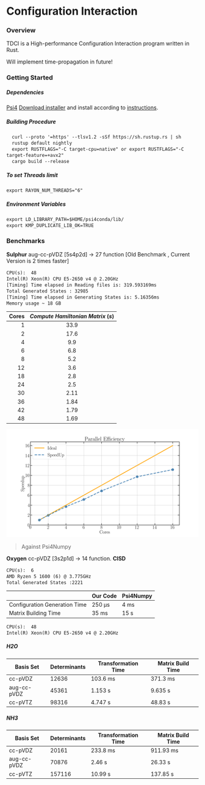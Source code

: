 # Configuration Interaction


### Overview
TDCI is a High-performance Configuration Interaction program written in Rust.


Will implement time-propagation in future!

### Getting Started
##### Dependencies
[Psi4](http://psicode.org/psi4manual/1.1/build_obtaining.html) [Download installer](http://vergil.chemistry.gatech.edu/psicode-download/1.1.html) and install according to [instructions](http://psicode.org/psi4manual/1.1/conda.html#how-to-install-a-psi4-binary-with-the-psi4conda-installer-command-line).

##### Building Procedure 
```
  curl --proto '=https' --tlsv1.2 -sSf https://sh.rustup.rs | sh
  rustup default nightly
  export RUSTFLAGS="-C target-cpu=native" or export RUSTFLAGS="-C target-feature=+avx2"
  cargo build --release
```

##### To set Threads limit 
```
export RAYON_NUM_THREADS="6"
```

##### Environment Variables
```
export LD_LIBRARY_PATH=$HOME/psi4conda/lib/
export KMP_DUPLICATE_LIB_OK=TRUE
```

### Benchmarks

**Sulphur**  aug-cc-pVDZ  [5s4p2d] → 27 function [Old Benchmark , Current Version is 2 times faster]

```
CPU(s):  48 
Intel(R) Xeon(R) CPU E5-2650 v4 @ 2.20GHz 
[Timing] Time elapsed in Reading files is: 319.593169ms
Total Generated States : 32985
[Timing] Time elapsed in Generating States is: 5.16356ms
Memory usage ~ 18 GB
```
| Cores | *Compute Hamiltonian Matrix* (*s*) |
| ----: | :--------------------------------: |
|     1 |                33.9                |
|     2 |                17.6                |
|     4 |                9.9                 |
|     6 |                6.8                 |
|     8 |                5.2                 |
|    12 |                3.6                 |
|    18 |                2.8                 |
|    24 |                2.5                 |
|    30 |                2.11                |
|    36 |                1.84                |
|    42 |                1.79                |
|    48 |                1.69                |

![](https://raw.githubusercontent.com/Ojas-Singh/TDCI/master/docs/images/speedup.PNG)

<!-- ![](https://raw.githubusercontent.com/Ojas-Singh/TDCI/master/docs/1.PNG) -->


> Against Psi4Numpy

**Oxygen**  cc-pVDZ  [3s2p1d] → 14 function. **CISD**

```
CPU(s):  6 
AMD Ryzen 5 1600 (6) @ 3.775GHz 
Total Generated States :2221
```

|                               | Our Code | Psi4Numpy |
| ----------------------------- | -------- | --------- |
| Configuration Generation Time | 250 µs   | 4 ms      |
| Matrix Building Time          | 35 ms    | 15 s      |



```
CPU(s):  48 
Intel(R) Xeon(R) CPU E5-2650 v4 @ 2.20GHz 
```
##### H2O

| Basis Set   | Determinants | Transformation Time | Matrix Build Time |
| ----------- | ------------ | ------------------- | ----------------- |
| cc-pVDZ     | 12636        | 103.6 ms            | 371.3 ms          |
| aug-cc-pVDZ | 45361        | 1.153 s             | 9.635 s           |
| cc-pVTZ     | 98316        | 4.747 s             | 48.83 s           |

##### NH3

| Basis Set   | Determinants | Transformation Time | Matrix Build Time |
| ----------- | ------------ | ------------------- | ----------------- |
| cc-pVDZ     | 20161        | 233.8 ms            | 911.93 ms         |
| aug-cc-pVDZ | 70876        | 2.46 s              | 26.33 s           |
| cc-pVTZ     | 157116       | 10.99 s             | 137.85 s          |
